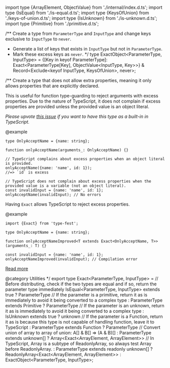 import type {ArrayElement, ObjectValue} from './internal/index.d.ts';
import type {IsEqual} from './is-equal.d.ts';
import type {KeysOfUnion} from './keys-of-union.d.ts';
import type {IsUnknown} from './is-unknown.d.ts';
import type {Primitive} from './primitive.d.ts';

/\*\*
Create a type from `ParameterType` and `InputType` and change keys exclusive to `InputType` to `never`.

- Generate a list of keys that exists in `InputType` but not in `ParameterType`.
- Mark these excess keys as `never`.
  \*/
  type ExactObject\<ParameterType, InputType\> = {\[Key in keyof ParameterType\]: Exact\<ParameterType\[Key\], ObjectValue\<InputType, Key\>\>}
  & Record\<Exclude\<keyof InputType, KeysOfUnion<ParameterType>\>, never\>;

/\*\*
Create a type that does not allow extra properties, meaning it only allows properties that are explicitly declared.

This is useful for function type-guarding to reject arguments with excess properties. Due to the nature of TypeScript, it does not complain if excess properties are provided unless the provided value is an object literal.

*Please upvote [this issue](https://github.com/microsoft/TypeScript/issues/12936) if you want to have this type as a built-in in TypeScript.*

@example

    type OnlyAcceptName = {name: string};

    function onlyAcceptName(arguments_: OnlyAcceptName) {}

    // TypeScript complains about excess properties when an object literal is provided.
    onlyAcceptName({name: 'name', id: 1});
    //=> `id` is excess

    // TypeScript does not complain about excess properties when the provided value is a variable (not an object literal).
    const invalidInput = {name: 'name', id: 1};
    onlyAcceptName(invalidInput); // No errors

Having `Exact` allows TypeScript to reject excess properties.

@example

    import {Exact} from 'type-fest';

    type OnlyAcceptName = {name: string};

    function onlyAcceptNameImproved<T extends Exact<OnlyAcceptName, T>>(arguments_: T) {}

    const invalidInput = {name: 'name', id: 1};
    onlyAcceptNameImproved(invalidInput); // Compilation error

[Read more](https://stackoverflow.com/questions/49580725/is-it-possible-to-restrict-typescript-object-to-contain-only-properties-defined)

@category Utilities
\*/
export type Exact\<ParameterType, InputType\> =
// Before distributing, check if the two types are equal and if so, return the parameter type immediately
IsEqual\<ParameterType, InputType\> extends true ? ParameterType
// If the parameter is a primitive, return it as is immediately to avoid it being converted to a complex type
: ParameterType extends Primitive ? ParameterType
// If the parameter is an unknown, return it as is immediately to avoid it being converted to a complex type
: IsUnknown<ParameterType> extends true ? unknown
// If the parameter is a Function, return it as is because this type is not capable of handling function, leave it to TypeScript
: ParameterType extends Function ? ParameterType
// Convert union of array to array of union: A\[\] & B\[\] =\> (A & B)\[\]
: ParameterType extends unknown\[\] ? Array\<Exact\<ArrayElement<ParameterType>, ArrayElement<InputType>\>\>
// In TypeScript, Array is a subtype of ReadonlyArray, so always test Array before ReadonlyArray.
: ParameterType extends readonly unknown\[\] ? ReadonlyArray\<Exact\<ArrayElement<ParameterType>, ArrayElement<InputType>\>\>
: ExactObject\<ParameterType, InputType\>;
